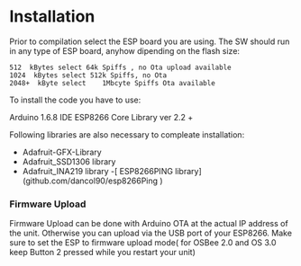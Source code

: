 # Installation
Prior to compilation select the ESP board you are using.
The SW should run in any type of ESP board, anyhow dipending on the flash size:

    512  kBytes select 64k Spiffs , no Ota upload available
    1024  kBytes select 512k Spiffs, no Ota
    2048+  kByte select    1Mbcyte Spiffs Ota available

    


To install the code you have to use:

Arduino 1.6.8 IDE
ESP8266 Core Library ver 2.2 +

Following libraries are also necessary to compleate installation:
  - Adafruit-GFX-Library
  - Adafruit_SSD1306 library
  - Adafruit_INA219 library
  -[ ESP8266PING library] (github.com/dancol90/esp8266Ping )

### Firmware Upload


Firmware Upload can be done with Arduino OTA at the actual IP address of the unit.
Otherwise you can upload via the USB port of your ESP8266.
Make sure to set the ESP to firmware upload mode( for OSBee 2.0 and OS 3.0 keep Button 2 pressed while you restart your unit) 


